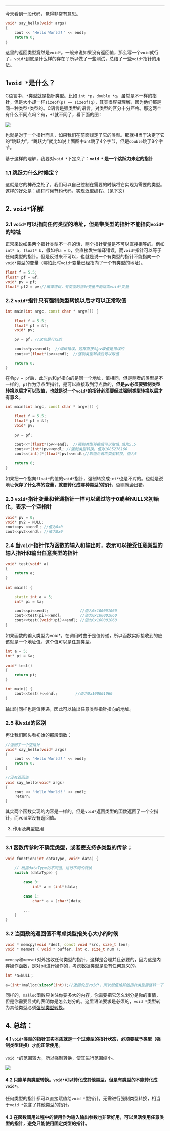 

* * *

今天看到一段代码，觉得非常有意思。

```c++
void* say_hello(void* args)
{
    cout << "Hello World！" << endl;
    return 0;
}
```

这里的返回类型竟然是`void*`。一般来说如果没有返回值，那么写一个`void`就行了，`void*`到底是什么样的存在？所以做了一些测试，总结了一些`void*`指针的用法。

**1`void *`是什么？**
-------------------

C语言中，`*`类型就是指针类型。比如 `int *p`，`double *q`，虽然是不一样的指针，但是大小却一样`sizeof(p) == sizeof(q)`，其实很容易理解，因为他们都是同一种类型`*`类型的。C语言是强类型的语言。对类型的区分十分严格。那这两个有什么不同点吗？有，+1就不同了，看下面的图：

![](https://img-blog.csdnimg.cn/img_convert/b0c4a1d07ca401008676cb3ca8d7c98c.png)


也就是对于一个指针而言，如果我们在前面规定了它的类型。那就相当于决定了它的“跳跃力”。“跳跃力”就比如说上面图中`int`跳了4个字节，但是`double`跳了8个字节。

基于这样的理解，我要对`void *`下定义了：**`void *` 是一个跳跃力未定的指针**

### 1.1 跳跃力什么时候定？

这就是它的神奇之处了，我们可以自己控制在需要的时候将它实现为需要的类型。这样的好处是：编程时候节约代码，实现泛型编程。（见下文）

2\. `void*`详解
------------

### 2.1 `void*`可以指向任何类型的地址，但是带类型的指针不能指向`void*`的地址

正常来说如果两个指针类型不一样的话，两个指针变量是不可以直接相等的。例如`int* a, float* b`，假如令`a = b`，会直接发生编译错误，而`void*`指针可以等于任何类型的指针。但是反过来不可以，也就是说一个有类型的指针不能指向一个`void*`类型的变量（哪怕此时`void*`变量已经指向了一个有类型的地址）。

```c++
float f = 5.5;
float* pf = &f;
void* pv = pf;
float* pf2 = pv;//编译错误，有类型的指针变量不能指向void*变量
```

### 2.2 `void*`指针只有强制类型转换以后才可以正常取值

```c++
int main(int argc, const char * argv[]) {
    
    float f = 5.5;
    float* pf = &f;
    void* pv;
    
    pv = pf; //这句是可以的
    
    cout<<*pv<<endl;  //编译错误，这样直接对pv取值是错误的
    cout<<*(float*)pv<<endl;  //强制类型转换后可以取值
    
    return 0;
}
```

在令`pv = pf`后，此时`pv`和`pf`指向的是同一个地址，值相同，但是两者的类型是不一样的。`pf`作为浮点型指针，是可以直接取到浮点数的，**但是`pv`必须要强制类型转换以后才可以取值，也就是说一个`void*`的指针必须要经过强制类型转换以后才有意义。**

```c++
int main(int argc, const char * argv[]) {
    
    float f = 5.5;
    float* pf = &f;
    void* pv;
 
    pv = pf;
   
    cout<<*(float*)pv<<endl;  //强制类型转换后可以取值,值为5.5
    cout<<*(int*)pv<<endl; //强制类型转换，值为1085276160
    cout<<(int)(*(float*)pv)<<endl;//取值后再次类型转换，值为5
    
    return 0;
}
```

如果把一个指向`float*`的值的`void*`指针，强制转换成`int*`也是不对的。也就是说地址**保存了什么样的变量，就要转化成哪种类型的指针**，否则就会出错。

### 2.3 `void*`指针变量和普通指针一样可以通过等于0或者NULL来初始化，表示一个空指针

```c++
void* pv = 0; 
void* pv2 = NULL;
cout<<pv <<endl; //值为0x0
cout<<pv2<<endl; //值为0x0
```

### **2.4 当`void*`指针作为函数的输入和输出时，表示可以接受任意类型的输入指针和输出任意类型的指针**

```c++
void* test(void* a)
{
    return a;
}
 
int main() {
 
    static int a = 5;
    int* pi = &a;
    
    cout<<pi<<endl;              //值为0x100001060
    cout<<test(pi)<<endl;        //值为0x100001060
    cout<<test((void*)pi)<<endl; //值为0x100001060
}
```

如果函数的输入类型为void\*，在调用时由于是值传递，所以函数实际接收到的应该就是一个地址值。这个值可以是任意类型。

```c++
int a = 5;
int* pi = &a;
 
void* test()
{
    return pi; 
}
 
int main() {
    cout<<test()<<endl;        //值为0x100001060
}
```

输出时同样也是值传递，因此可以输出任意类型指针指向的地址。

### 2.5 和`void`的区别

再让我们回头看初始的那段函数：

```c++
//返回了一个空指针
void* say_hello(void* args)
{
    cout << "Hello World！" << endl;
    return 0;
}
 
//没有返回值
void say_hello(void* args)
{
    cout << "Hello World！" << endl;
 　　return;
}
```

其实两个函数实现的内容是一样的。但是`void*`返回类型的函数返回了一个空指针，而void型没有返回值。

3. 作用及典型应用
----------

### 3.1 函数传参时不确定类型，或者要支持多类型的传参；

```c++
void function(int dataType, void* data) {
 
    // 根据dataType的不同值，进行不同的转换
    switch (dataType) {
 
        case 0:
            int* a = (int*)data;
 
        case 1:
            char* a = (char*)data;
 
        ...
    }
}
```

### 3.2 当函数的返回值不考虑类型指关心大小的时候

```c++
void * memcpy(void *dest, const void *src, size_t len);
void * memset ( void * buffer, int c, size_t num );
```

`memcpy`和`memset`对外接收任何类型的指针，这样是合理并且必要的，因为这是内存操作函数，是对bit进行操作的，考虑数据类型是没有任何意义的。

```c++
int *a=NULL；
 
a=(int*)malloc(sizeof(int));//返回的是void*，所以赋值给其他指针类型要强转一下
```

同样的，`malloc`函数只关注你要多大的内存，你需要把它怎么划分是你的事情，但是你需要显式的表明你是怎么划分的。这里语法要求是必须的，`void *`类型转为其他类型必须[强制类型转换](https://so.csdn.net/so/search?q=%E5%BC%BA%E5%88%B6%E7%B1%BB%E5%9E%8B%E8%BD%AC%E6%8D%A2&spm=1001.2101.3001.7020)。

4\. 总结：
-------

#### 4.1 `void*`类型的指针其实本质就是一个过渡型的指针状态，必须要赋予类型（强制类型转换）才能正常使用。

`void *`的范围较大，所以强制转换，使其进行范围缩小。

![](https://img-blog.csdnimg.cn/img_convert/073091e717e7a3d6ed2ad5b9770cf841.png)

#### 4.2 只能单向类型转换。`void*`可以转化成其他类型，但是有类型的不能转化成`void*`。

任何类型的指针都可以直接赋值给`void *`型指针，无需进行强制类型转换，相当于`void *`包含了其他类型的指针。

#### 4.3 在函数调用过程中的使用作为输入输出参数也非常好用，可以灵活使用任意类型的指针，避免只能使用固定类型的指针。